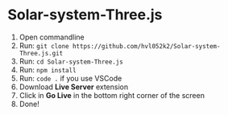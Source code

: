 # Solar-system-Three.js
1. Open commandline
2. Run: `git clone https://github.com/hvl052k2/Solar-system-Three.js.git`
3. Run: `cd Solar-system-Three.js`
4. Run: `npm install`
5. Run: `code .` if you use VSCode
6. Download **Live Server** extension
7. Click in **Go Live** in the bottom right corner of the screen
8. Done!
